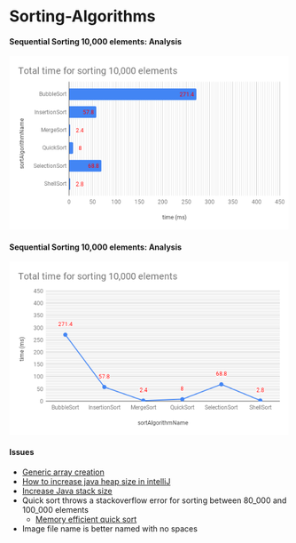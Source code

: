 # Sorting-Algorithms 

#### Sequential Sorting 10,000 elements: Analysis
![10,000 elements1](src/main/resources/10000-elements-sequential-1.png?raw=true)

#### Sequential Sorting 10,000 elements: Analysis
![10,000 elements2](src/main/resources/10000-elements-sequential-2.png?raw=true)


#### Issues
* [Generic array creation](https://stackoverflow.com/questions/7131652/generic-array-creation-error/23034391)
* [How to increase java heap size in intelliJ](https://www.jetbrains.com/help/idea/increasing-memory-heap.html)
* [Increase Java stack size](https://stackoverflow.com/questions/3700459/how-to-increase-the-java-stack-size)
* Quick sort throws a stackoverflow error for sorting between 80_000 and 100_000 elements
    * [Memory efficient quick sort](https://stackoverflow.com/questions/33884057/quick-sort-stackoverflow-error-for-large-arrays)
* Image file name is better named with no spaces
